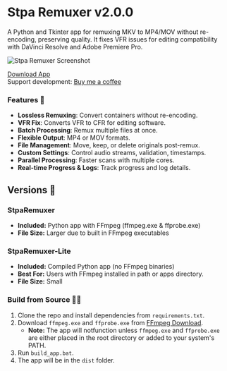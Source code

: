 # Stpa Remuxer v2.0.0

A Python and Tkinter app for remuxing MKV to MP4/MOV without re-encoding, preserving quality. It fixes VFR issues for editing compatibility with DaVinci Resolve and Adobe Premiere Pro.

![Stpa Remuxer Screenshot](https://i.imgur.com/IPKBSi1.png)

[Download App](https://github.com/notstpa/stpa-remuxer/releases/tag/25.09.22)  
Support development: <a href="https://www.buymeacoffee.com/stpa" target="_blank">Buy me a coffee</a>

### Features 🚀
- **Lossless Remuxing**: Convert containers without re-encoding.
- **VFR Fix**: Converts VFR to CFR for editing software.
- **Batch Processing**: Remux multiple files at once.
- **Flexible Output**: MP4 or MOV formats.
- **File Management**: Move, keep, or delete originals post-remux.
- **Custom Settings**: Control audio streams, validation, timestamps.
- **Parallel Processing**: Faster scans with multiple cores.
- **Real-time Progress & Logs**: Track progress and log details.

## Versions 📁

### StpaRemuxer
- **Included:** Python app with FFmpeg (ffmpeg.exe & ffprobe.exe)
- **File Size:** Larger due to built in FFmpeg executables

### StpaRemuxer-Lite
- **Included:** Compiled Python app (no FFmpeg binaries)
- **Best For:** Users with FFmpeg installed in path or apps directory.
- **File Size:** Small

### Build from Source 🧑‍💻
1. Clone the repo and install dependencies from `requirements.txt`.
2. Download `ffmpeg.exe` and `ffprobe.exe` from [FFmpeg Download](https://www.ffmpeg.org/download.html).
   - **Note:** The app will notfunction unless `ffmpeg.exe` and `ffprobe.exe` are either placed in the root directory or added to your system's PATH.
3. Run `build_app.bat`.
4. The app will be in the `dist` folder.
